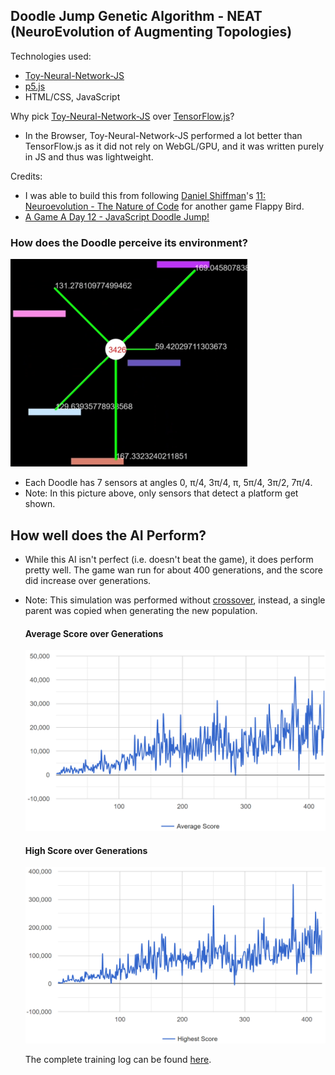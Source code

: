 ## Doodle Jump Genetic Algorithm - NEAT (NeuroEvolution of Augmenting Topologies)

Technologies used:
- [Toy-Neural-Network-JS](https://github.com/CodingTrain/Toy-Neural-Network-JS)
- [p5.js](https://p5js.org/)
- HTML/CSS, JavaScript

Why pick [Toy-Neural-Network-JS](https://github.com/CodingTrain/Toy-Neural-Network-JS) over [TensorFlow.js](https://www.tensorflow.org/js)?
- In the Browser, Toy-Neural-Network-JS performed a lot better than TensorFlow.js as it did not rely on WebGL/GPU, and it was written purely in JS and thus was lightweight. 

Credits:
- I was able to build this from following [Daniel Shiffman](https://shiffman.net/)'s [11: Neuroevolution - The Nature of Code](https://www.youtube.com/playlist?list=PLRqwX-V7Uu6Yd3975YwxrR0x40XGJ_KGO) for another game Flappy Bird.
- [A Game A Day 12 - JavaScript Doodle Jump!](https://youtu.be/CyAOEisE8_k)

### How does the Doodle perceive its environment?
![doodle_perception](training_summary/doodle_perception.png)
- Each Doodle has 7 sensors at angles 0, π/4, 3π/4, π, 5π/4, 3π/2, 7π/4.
- Note: In this picture above, only sensors that detect a platform get shown.

## How well does the AI Perform?
- While this AI isn't perfect (i.e. doesn't beat the game), it does perform pretty well. The game wan run for about 400 generations, and the score did increase over generations.
- Note: This simulation was performed without [crossover](https://en.wikipedia.org/wiki/Crossover_(genetic_algorithm)), instead, a single parent was copied when generating the new population.

    #### Average Score over Generations
    ![average_score_graph](training_summary/average_score_graph.png)
    
    #### High Score over Generations
    ![high_score_graph](training_summary/high_score_graph.png)

    The complete training log can be found [here](training_summary/trainingLog.txt).